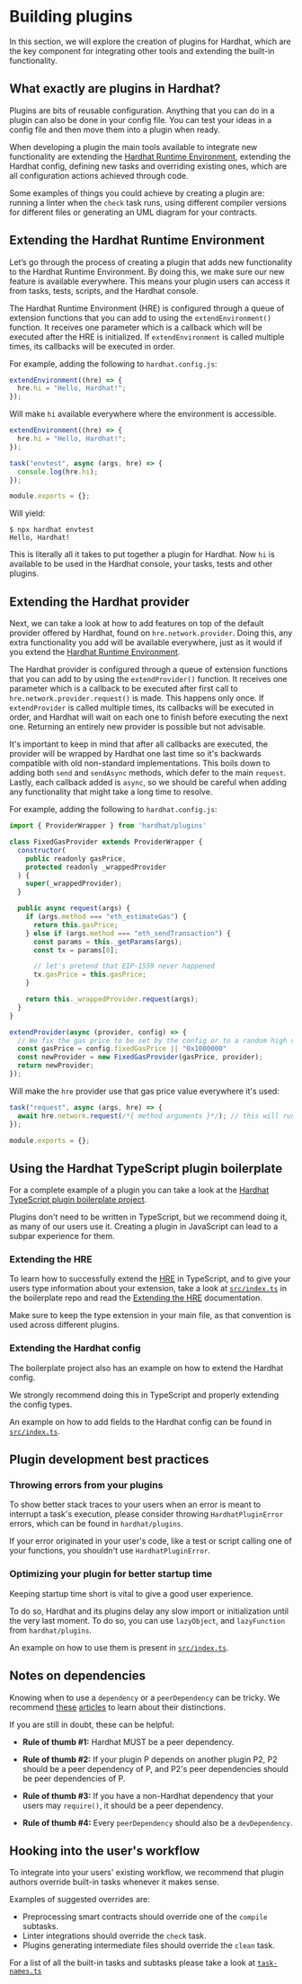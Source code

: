 # Building plugins

In this section, we will explore the creation of plugins for Hardhat, which are the key component for integrating other tools and extending the built-in functionality.

## What exactly are plugins in Hardhat?

Plugins are bits of reusable configuration. Anything that you can do in a plugin can also be done in your config file. You can test your ideas in a config file and then move them into a plugin when ready.

When developing a plugin the main tools available to integrate new functionality are extending the [Hardhat Runtime Environment](/advanced/hardhat-runtime-environment.md), extending the Hardhat config, defining new tasks and overriding existing ones, which are all configuration actions achieved through code.

Some examples of things you could achieve by creating a plugin are: running a linter when the `check` task runs, using different compiler versions for different files or generating an UML diagram for your contracts.

## Extending the Hardhat Runtime Environment

Let’s go through the process of creating a plugin that adds new functionality to the Hardhat Runtime Environment. By doing this, we make sure our new feature is available everywhere. This means your plugin users can access it from tasks, tests, scripts, and the Hardhat console.

The Hardhat Runtime Environment (HRE) is configured through a queue of extension functions that you can add to using the `extendEnvironment()` function. It receives one parameter which is a callback which will be executed after the HRE is initialized. If `extendEnvironment` is called multiple times, its callbacks will be executed in order.

For example, adding the following to `hardhat.config.js`:

```js
extendEnvironment((hre) => {
  hre.hi = "Hello, Hardhat!";
});
```

Will make `hi` available everywhere where the environment is accessible.

```js
extendEnvironment((hre) => {
  hre.hi = "Hello, Hardhat!";
});

task("envtest", async (args, hre) => {
  console.log(hre.hi);
});

module.exports = {};
```

Will yield:

```
$ npx hardhat envtest
Hello, Hardhat!
```

This is literally all it takes to put together a plugin for Hardhat. Now `hi` is available to be used in the Hardhat console, your tasks, tests and other plugins.

## Extending the Hardhat provider

Next, we can take a look at how to add features on top of the default provider offered by Hardhat, found on `hre.network.provider`. Doing this, any extra functionality you add will be available everywhere, just as it would if you extend the [Hardhat Runtime Environment](#extending-the-hardhat-runtime-environment).

The Hardhat provider is configured through a queue of extension functions that you can add to by using the `extendProvider()` function. It receives one parameter which is a callback to be executed after first call to `hre.network.provider.request()` is made. This happens only once. If `extendProvider` is called multiple times, its callbacks will be executed in order, and Hardhat will wait on each one to finish before executing the next one. Returning an entirely new provider is possible but not advisable.

It's important to keep in mind that after all callbacks are executed, the provider will be wrapped by Hardhat one last time so it's backwards compatible with old non-standard implementations. This boils down to adding both `send` and `sendAsync` methods, which defer to the main `request`. Lastly, each callback added is `async`, so we should be careful when adding any functionality that might take a long time to resolve.

For example, adding the following to `hardhat.config.js`:

```js
import { ProviderWrapper } from 'hardhat/plugins'

class FixedGasProvider extends ProviderWrapper {
  constructor(
    public readonly gasPrice,
    protected readonly _wrappedProvider
  ) {
    super(_wrappedProvider);
  }

  public async request(args) {
    if (args.method === "eth_estimateGas") {
      return this.gasPrice;
    } else if (args.method === "eth_sendTransaction") {
      const params = this._getParams(args);
      const tx = params[0];

      // let's pretend that EIP-1559 never happened
      tx.gasPrice = this.gasPrice;
    }

    return this._wrappedProvider.request(args);
  }
}

extendProvider(async (provider, config) => {
  // We fix the gas price to be set by the config or to a random high value
  const gasPrice = config.fixedGasPrice || "0x1000000"
  const newProvider = new FixedGasProvider(gasPrice, provider);
  return newProvider;
});
```

Will make the `hre` provider use that gas price value everywhere it's used:

```js
task("request", async (args, hre) => {
  await hre.network.request(/*{ method arguments }*/); // this will run FixedGasProvider's request method above
});

module.exports = {};
```

## Using the Hardhat TypeScript plugin boilerplate

For a complete example of a plugin you can take a look at the [Hardhat TypeScript plugin boilerplate project](https://github.com/NomicFoundation/hardhat-ts-plugin-boilerplate/).

Plugins don't need to be written in TypeScript, but we recommend doing it, as many of our users use it. Creating a plugin in JavaScript can lead to a subpar experience for them.

### Extending the HRE

To learn how to successfully extend the [HRE](./hardhat-runtime-environment.md) in TypeScript, and to give your users type information about your extension, take a look at [`src/index.ts`](https://github.com/NomicFoundation/hardhat-ts-plugin-boilerplate/blob/master/src/index.ts) in the boilerplate repo and read the [Extending the HRE](./hardhat-runtime-environment.md#extending-the-hre) documentation.

Make sure to keep the type extension in your main file, as that convention is used across different plugins.

### Extending the Hardhat config

The boilerplate project also has an example on how to extend the Hardhat config.

We strongly recommend doing this in TypeScript and properly extending the config types.

An example on how to add fields to the Hardhat config can be found in [`src/index.ts`](https://github.com/NomicFoundation/hardhat-ts-plugin-boilerplate/blob/master/src/index.ts).

## Plugin development best practices

### Throwing errors from your plugins

To show better stack traces to your users when an error is meant to interrupt a task's execution, please consider throwing `HardhatPluginError` errors, which can be found in `hardhat/plugins`.

If your error originated in your user's code, like a test or script calling one of your functions, you shouldn't use `HardhatPluginError`.

### Optimizing your plugin for better startup time

Keeping startup time short is vital to give a good user experience.

To do so, Hardhat and its plugins delay any slow import or initialization until the very last moment. To do so, you can use `lazyObject`, and `lazyFunction` from `hardhat/plugins`.

An example on how to use them is present in [`src/index.ts`](https://github.com/NomicFoundation/hardhat-ts-plugin-boilerplate/blob/master/src/index.ts).

## Notes on dependencies

Knowing when to use a `dependency` or a `peerDependency` can be tricky. We recommend [these](https://yarnpkg.com/blog/2018/04/18/dependencies-done-right/) [articles](https://lexi-lambda.github.io/blog/2016/08/24/understanding-the-npm-dependency-model/) to learn about their distinctions.

If you are still in doubt, these can be helpful:

- **Rule of thumb #1:** Hardhat MUST be a peer dependency.

- **Rule of thumb #2:** If your plugin P depends on another plugin P2, P2 should be a peer dependency of P, and P2's peer dependencies should be peer dependencies of P.

- **Rule of thumb #3:** If you have a non-Hardhat dependency that your users may `require()`, it should be a peer dependency.

- **Rule of thumb #4:** Every `peerDependency` should also be a `devDependency`.

## Hooking into the user's workflow

To integrate into your users' existing workflow, we recommend that plugin authors override built-in tasks whenever it makes sense.

Examples of suggested overrides are:

- Preprocessing smart contracts should override one of the `compile` subtasks.
- Linter integrations should override the `check` task.
- Plugins generating intermediate files should override the `clean` task.

For a list of all the built-in tasks and subtasks please take a look at [`task-names.ts`](https://github.com/NomicFoundation/hardhat/blob/main/packages/hardhat-core/src/builtin-tasks/task-names.ts)
